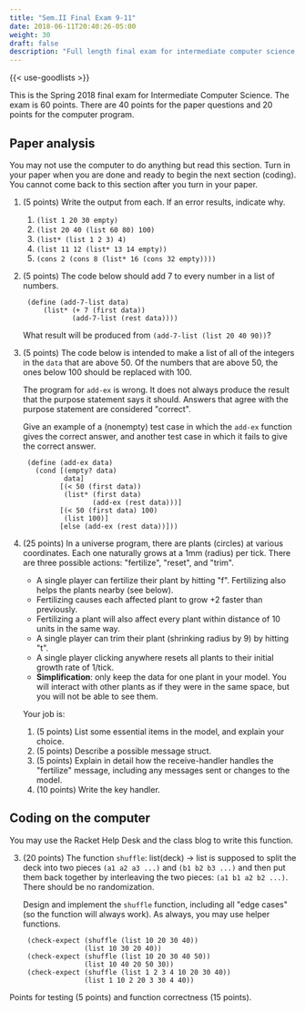 ```yaml
---
title: "Sem.II Final Exam 9-11"
date: 2018-06-11T20:40:26-05:00
weight: 30
draft: false
description: "Full length final exam for intermediate computer science."
---
```


{{< use-goodlists >}}

This is the Spring 2018 final exam for Intermediate Computer Science. The exam is 60 points. There are 40 points for the paper questions and 20 points for the computer program.

## Paper analysis

You may not use the computer to do anything but read this section. Turn in your paper when you are done and ready to begin the next section (coding). You cannot come back to this section after you turn in your paper.

1. (5 points) Write the output from each. If an error results, indicate why.

    1. `(list 1 20 30 empty)`
    2. `(list 20 40 (list 60 80) 100)`
    3. `(list* (list 1 2 3) 4)`
    4. `(list 11 12 (list* 13 14 empty))`
    5. `(cons 2 (cons 8 (list* 16 (cons 32 empty))))`

2. (5 points) The code below should add 7 to every number in a list of
   numbers.
   
        (define (add-7-list data)
            (list* (+ 7 (first data))
                   (add-7-list (rest data))))
                   
    What result will be produced from `(add-7-list (list 20 40 90))`?

2. (5 points) The code below is intended to make a list of all of the
integers in the `data` that are above 50. Of the numbers that are
above 50, the ones below 100 should be replaced with 100.

    The program for `add-ex` is wrong. It does not always produce the
    result that the purpose statement says it should. Answers that
    agree with the purpose statement are considered "correct".

    Give an example of a (nonempty) test case in which the `add-ex`
    function gives the correct answer, and another test case in which it
    fails to give the correct answer.

        (define (add-ex data)
          (cond [(empty? data) 
                 data]
                [(< 50 (first data))
                 (list* (first data) 
                        (add-ex (rest data)))]
                [(< 50 (first data) 100)
                 (list 100)]
                [else (add-ex (rest data))]))

4. (25 points) In a universe program, there are plants (circles) at
   various coordinates. Each one naturally grows at a 1mm (radius) per
   tick.  There are three possible actions:  "fertilize", "reset", and "trim".

    * A single player can fertilize their plant by hitting
      "f". Fertilizing also helps the plants nearby (see below).
    * Fertilizing causes each affected plant to grow +2 faster than previously.
    * Fertilizing a plant will also affect every plant within distance
      of 10 units in the same way. 
    * A single player can trim their plant (shrinking radius by 9) by
      hitting "t".
    * A single player clicking anywhere resets all plants to their
      initial growth rate of 1/tick.
    * **Simplification**: only keep the data for one plant in your
      model. You will interact with other plants as if they were in
      the same space, but you will not be able to see them.

    Your job is:

    1. (5 points) List some essential items in the model, and explain your choice.
    2. (5 points) Describe a possible message struct.
    3. (5 points) Explain in detail how the receive-handler handles
    the "fertilize" message, including any messages sent or changes 
    to the model.
    4. (10 points) Write the key handler.

## Coding on the computer

You may use the Racket Help Desk and the class blog to write this function. 

3. (20 points) The function `shuffle`: list(deck) -> list is supposed to split the deck into two pieces `(a1 a2 a3 ...)` and `(b1 b2 b3 ...)` and then put them back together by interleaving the two pieces: `(a1 b1 a2 b2 ...)`. There should be no randomization.

    Design and implement the `shuffle` function, including all "edge cases" (so the function will always work). As always, you may use helper functions.

        (check-expect (shuffle (list 10 20 30 40)) 
                      (list 10 30 20 40))
        (check-expect (shuffle (list 10 20 30 40 50))
                      (list 10 40 20 50 30))
        (check-expect (shuffle (list 1 2 3 4 10 20 30 40))
                      (list 1 10 2 20 3 30 4 40))

Points for testing (5 points) and function correctness (15 points).

